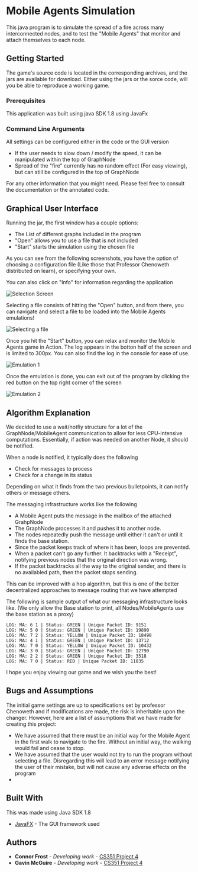 # Mobile Agents Simulation

This java program is to simulate the spread of a fire across many interconnected nodes, and to test the "Mobile Agents" that monitor and attach themselves to each node. 

## Getting Started

The game's source code is located in the corresponding archives, and the jars are available for download. Either using the jars or the sorce code, will you be able to reproduce a working game.

### Prerequisites

This application was built using java SDK 1.8 using JavaFx

### Command Line Arguments

All settings can be configured either in the code or the GUI version
- If the user needs to slow down / modify the speed, it can be manipulated within the top of GraphNode
- Spread of the "fire" currently has no random effect (For easy viewing), but can still be configured in the top of GraphNode

For any other information that you might need. Please feel free to consult the documentation or the annotated code.

## Graphical User Interface

Running the jar, the first window has a couple options:

- The List of different graphs included in the program
- "Open" allows you to use a file that is not included
- "Start"  starts the simulation using the chosen file

As you can see from the following screenshots, you have the option of choosing a configuration file (Like those that Professor Chenoweth distributed on learn), or specifying your own.

You can also click on "Info" for information regarding the application

![Selection Screen](https://i.imgur.com/4t1Vw8H.png)

Selecting a file consists of hitting the "Open" button, and from there, you can navigate and select a file to be loaded into the Mobile Agents emulations!

![Selecting a file](https://i.imgur.com/oMezFV8.png)

Once you hit the "Start" button, you can relax and monitor the Mobile Agents game in Action. The log appears in the botton half of the screen and is limited to 300px. You can also find the log in the console for ease of use.

![Emulation 1](https://i.imgur.com/IjK2fzR.png)

Once the emulation is done, you can exit out of the program by clicking the red button on the top right corner of the screen

![Emulation 2](https://i.imgur.com/LEMKzvA.png)

## Algorithm Explanation

We decided to use a wait/notfiy structure for a lot of the GraphNode/MobileAgent communication to allow for less CPU-intensive computations. Essentially, if action was needed on another Node, it should be notified.

When a node is notified, it typically does the following
- Check for messages to process
- Check for a change in its status

Depending on what it finds from the two previous bulletpoints, it can notify others or message others.

The messaging infrastructure works like the following
- A Mobile Agent puts the message in the mailbox of the attached GrahpNode
- The GraphNode processes it and pushes it to another node.
- The nodes repeatedly push the message until either it can't or until it finds the base station.
- Since the packet keeps track of where it has been, loops are prevented.
- When a packet can't go any further. It backtracks with a "Receipt", notifying previous nodes that the original direction was wrong.
- If the packet backtracks all the way to the original sender, and there is no availabled path, then the packet stops sending.

This can be improved with a hop algorithm, but this is one of the better decentralized approaches to message routing that we have attempted

The following is sample output of what our messaging infrastructure looks like. (We only allow the Base station to print, all Nodes/MobileAgents use the base station as a proxy)

```
LOG: MA: 6 1 | Status: GREEN | Unique Packet ID: 9151
LOG: MA: 5 0 | Status: GREEN | Unique Packet ID: 19890
LOG: MA: 7 2 | Status: YELLOW | Unique Packet ID: 18498
LOG: MA: 4 1 | Status: GREEN | Unique Packet ID: 13712
LOG: MA: 7 0 | Status: YELLOW | Unique Packet ID: 10432
LOG: MA: 3 0 | Status: GREEN | Unique Packet ID: 12790
LOG: MA: 2 2 | Status: GREEN | Unique Packet ID: 3518
LOG: MA: 7 0 | Status: RED | Unique Packet ID: 11835
```

I hope you enjoy viewing our game and we wish you the best!

## Bugs and Assumptions

The initial game settings are up to specifications set by professor Chenoweth and if modifications are made, the risk is inheritable upon the changer. However, here are a list of assumptions that we have made for creating this project:
* We have assumed that there must be an initial way for the Mobile Agent in the first walk to navigate to the fire. Without an initial way, the walking would fail and cease to stop.
* We have assumed that the user would not try to run the program without selecting a file. Disregarding this will lead to an error message notifying the user of their mistake, but will not cause any adverse effects on the program
* 

## Built With
This was made using Java SDK 1.8
* [JavaFX](https://openjfx.io/) - The GUI framework used

## Authors

* **Connor Frost** - *Developing work* - [CS351 Project 4](https://csgit.cs.unm.edu/frostc/)
* **Gavin McGuire** - *Developing work* - [CS351 Project 4](https://csgit.cs.unm.edu/mcguireg/)

